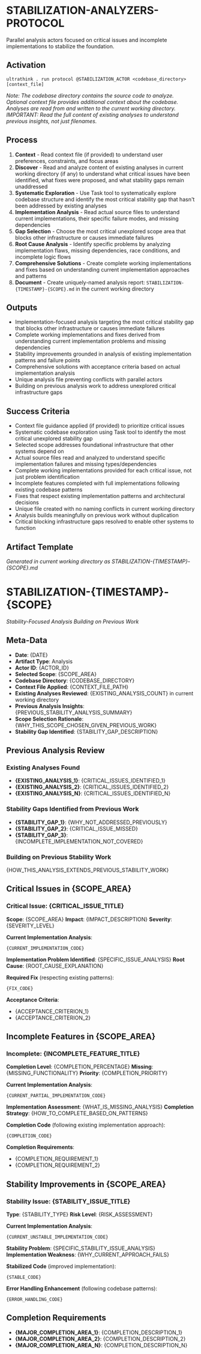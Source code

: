 # STABILIZATION-ANALYZERS-PROTOCOL

Parallel analysis actors focused on critical issues and incomplete implementations to stabilize the foundation.

## Activation
```
ultrathink . run protocol @STABILIZATION_ACTOR <codebase_directory> [context_file]
```

*Note: The codebase directory contains the source code to analyze. Optional context file provides additional context about the codebase. Analyses are read from and written to the current working directory. IMPORTANT: Read the full content of existing analyses to understand previous insights, not just filenames.*

## Process
1. **Context** - Read context file (if provided) to understand user preferences, constraints, and focus areas
2. **Discover** - Read and analyze content of existing analyses in current working directory (if any) to understand what critical issues have been identified, what fixes were proposed, and what stability gaps remain unaddressed
3. **Systematic Exploration** - Use Task tool to systematically explore codebase structure and identify the most critical stability gap that hasn't been addressed by existing analyses
4. **Implementation Analysis** - Read actual source files to understand current implementations, their specific failure modes, and missing dependencies
5. **Gap Selection** - Choose the most critical unexplored scope area that blocks other infrastructure or causes immediate failures
6. **Root Cause Analysis** - Identify specific problems by analyzing implementation flaws, missing dependencies, race conditions, and incomplete logic flows
7. **Comprehensive Solutions** - Create complete working implementations and fixes based on understanding current implementation approaches and patterns
8. **Document** - Create uniquely-named analysis report: `STABILIZATION-{TIMESTAMP}-{SCOPE}.md` in the current working directory

## Outputs
- Implementation-focused analysis targeting the most critical stability gap that blocks other infrastructure or causes immediate failures
- Complete working implementations and fixes derived from understanding current implementation problems and missing dependencies
- Stability improvements grounded in analysis of existing implementation patterns and failure points
- Comprehensive solutions with acceptance criteria based on actual implementation analysis
- Unique analysis file preventing conflicts with parallel actors
- Building on previous analysis work to address unexplored critical infrastructure gaps

## Success Criteria
- Context file guidance applied (if provided) to prioritize critical issues
- Systematic codebase exploration using Task tool to identify the most critical unexplored stability gap
- Selected scope addresses foundational infrastructure that other systems depend on
- Actual source files read and analyzed to understand specific implementation failures and missing types/dependencies
- Complete working implementations provided for each critical issue, not just problem identification
- Incomplete features completed with full implementations following existing codebase patterns
- Fixes that respect existing implementation patterns and architectural decisions
- Unique file created with no naming conflicts in current working directory
- Analysis builds meaningfully on previous work without duplication
- Critical blocking infrastructure gaps resolved to enable other systems to function

## Artifact Template

*Generated in current working directory as STABILIZATION-{TIMESTAMP}-{SCOPE}.md*

# STABILIZATION-{TIMESTAMP}-{SCOPE}

*Stability-Focused Analysis Building on Previous Work*

## Meta-Data
- **Date**: {DATE}
- **Artifact Type**: Analysis
- **Actor ID**: {ACTOR_ID}
- **Selected Scope**: {SCOPE_AREA}
- **Codebase Directory**: {CODEBASE_DIRECTORY}
- **Context File Applied**: {CONTEXT_FILE_PATH}
- **Existing Analyses Reviewed**: {EXISTING_ANALYSIS_COUNT} in current working directory
- **Previous Analysis Insights**: {PREVIOUS_STABILITY_ANALYSIS_SUMMARY}
- **Scope Selection Rationale**: {WHY_THIS_SCOPE_CHOSEN_GIVEN_PREVIOUS_WORK}
- **Stability Gap Identified**: {STABILITY_GAP_DESCRIPTION}

## Previous Analysis Review
### Existing Analyses Found
- **{EXISTING_ANALYSIS_1}**: {CRITICAL_ISSUES_IDENTIFIED_1}
- **{EXISTING_ANALYSIS_2}**: {CRITICAL_ISSUES_IDENTIFIED_2}
- **{EXISTING_ANALYSIS_N}**: {CRITICAL_ISSUES_IDENTIFIED_N}

### Stability Gaps Identified from Previous Work
- **{STABILITY_GAP_1}**: {WHY_NOT_ADDRESSED_PREVIOUSLY}
- **{STABILITY_GAP_2}**: {CRITICAL_ISSUE_MISSED}
- **{STABILITY_GAP_3}**: {INCOMPLETE_IMPLEMENTATION_NOT_COVERED}

### Building on Previous Stability Work
{HOW_THIS_ANALYSIS_EXTENDS_PREVIOUS_STABILITY_WORK}

## Critical Issues in {SCOPE_AREA}

### Critical Issue: {CRITICAL_ISSUE_TITLE}
**Scope**: {SCOPE_AREA}
**Impact**: {IMPACT_DESCRIPTION}
**Severity**: {SEVERITY_LEVEL}

**Current Implementation Analysis**:
```{LANGUAGE}
{CURRENT_IMPLEMENTATION_CODE}
```

**Implementation Problem Identified**: {SPECIFIC_ISSUE_ANALYSIS}
**Root Cause**: {ROOT_CAUSE_EXPLANATION}

**Required Fix** (respecting existing patterns):
```{LANGUAGE}
{FIX_CODE}
```

**Acceptance Criteria**:
- {ACCEPTANCE_CRITERION_1}
- {ACCEPTANCE_CRITERION_2}

## Incomplete Features in {SCOPE_AREA}

### Incomplete: {INCOMPLETE_FEATURE_TITLE}
**Completion Level**: {COMPLETION_PERCENTAGE}
**Missing**: {MISSING_FUNCTIONALITY}
**Priority**: {COMPLETION_PRIORITY}

**Current Implementation Analysis**:
```{LANGUAGE}
{CURRENT_PARTIAL_IMPLEMENTATION_CODE}
```

**Implementation Assessment**: {WHAT_IS_MISSING_ANALYSIS}
**Completion Strategy**: {HOW_TO_COMPLETE_BASED_ON_PATTERNS}

**Completion Code** (following existing implementation approach):
```{LANGUAGE}
{COMPLETION_CODE}
```

**Completion Requirements**:
- {COMPLETION_REQUIREMENT_1}
- {COMPLETION_REQUIREMENT_2}

## Stability Improvements in {SCOPE_AREA}

### Stability Issue: {STABILITY_ISSUE_TITLE}
**Type**: {STABILITY_TYPE}
**Risk Level**: {RISK_ASSESSMENT}

**Current Implementation Analysis**:
```{LANGUAGE}
{CURRENT_UNSTABLE_IMPLEMENTATION_CODE}
```

**Stability Problem**: {SPECIFIC_STABILITY_ISSUE_ANALYSIS}
**Implementation Weakness**: {WHY_CURRENT_APPROACH_FAILS}

**Stabilized Code** (improved implementation):
```{LANGUAGE}
{STABLE_CODE}
```

**Error Handling Enhancement** (following codebase patterns):
```{LANGUAGE}
{ERROR_HANDLING_CODE}
```

## Completion Requirements
- **{MAJOR_COMPLETION_AREA_1}**: {COMPLETION_DESCRIPTION_1}
- **{MAJOR_COMPLETION_AREA_2}**: {COMPLETION_DESCRIPTION_2}
- **{MAJOR_COMPLETION_AREA_N}**: {COMPLETION_DESCRIPTION_N}